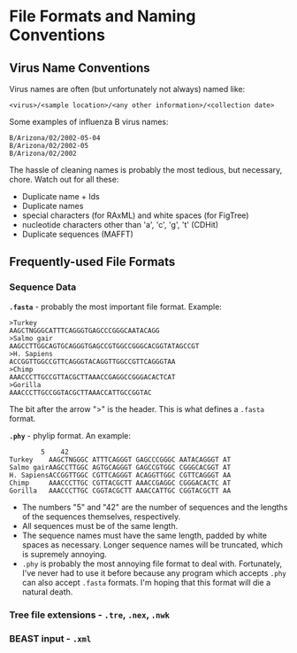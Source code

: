 # File Formats and Naming Conventions
## Virus Name Conventions
Virus names are often (but unfortunately not always) named like:

```
<virus>/<sample location>/<any other information>/<collection date>
```

Some examples of influenza B virus names:

```
B/Arizona/02/2002-05-04
B/Arizona/02/2002-05
B/Arizona/02/2002
```

The hassle of cleaning names is probably the most tedious, but necessary, chore. Watch out for all these: 
 - Duplicate name + Ids
 - Duplicate names
 - special characters (for RAxML) and white spaces (for FigTree)
 - nucleotide characters other than 'a', 'c', 'g', 't' (CDHit)
 - Duplicate sequences (MAFFT)
 
## Frequently-used File Formats
### Sequence Data
**`.fasta`** - probably the most important file format. Example:

```
>Turkey
AAGCTNGGGCATTTCAGGGTGAGCCCGGGCAATACAGG
>Salmo gair
AAGCCTTGGCAGTGCAGGGTGAGCCGTGGCCGGGCACGGTATAGCCGT
>H. Sapiens
ACCGGTTGGCCGTTCAGGGTACAGGTTGGCCGTTCAGGGTAA
>Chimp
AAACCCTTGCCGTTACGCTTAAACCGAGGCCGGGACACTCAT
>Gorilla
AAACCCTTGCCGGTACGCTTAAACCATTGCCGGTAC
```

The bit after the arrow ">" is the header. This is what defines a `.fasta` format.

**`.phy`** - phylip format. An example:
  
```
        5    42
Turkey    AAGCTNGGGC ATTTCAGGGT GAGCCCGGGC AATACAGGGT AT
Salmo gairAAGCCTTGGC AGTGCAGGGT GAGCCGTGGC CGGGCACGGT AT
H. SapiensACCGGTTGGC CGTTCAGGGT ACAGGTTGGC CGTTCAGGGT AA
Chimp     AAACCCTTGC CGTTACGCTT AAACCGAGGC CGGGACACTC AT
Gorilla   AAACCCTTGC CGGTACGCTT AAACCATTGC CGGTACGCTT AA
```
- The numbers "5" and "42" are the number of sequences and the lengths of the sequences themselves, respectively.
- All sequences must be of the same length.
- The sequence names must have the same length, padded by white spaces as necessary. Longer sequence names will be truncated, which is supremely annoying. 
- `.phy` is probably the most annoying file format to deal with. Fortunately, I've never had to use it before because any program which accepts `.phy` can also accept `.fasta` formats. I'm hoping that this format will die a natural death. 

 ### Tree file extensions - `.tre`, `.nex`, `.nwk`
 ### BEAST input - `.xml`
